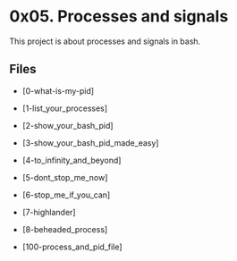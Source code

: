 # 0x05. Processes and signals

This project is about processes and signals in bash.

## Files

- [0-what-is-my-pid]

- [1-list_your_processes]

- [2-show_your_bash_pid]

- [3-show_your_bash_pid_made_easy]

- [4-to_infinity_and_beyond]

- [5-dont_stop_me_now]

- [6-stop_me_if_you_can]

- [7-highlander]

- [8-beheaded_process]

- [100-process_and_pid_file]